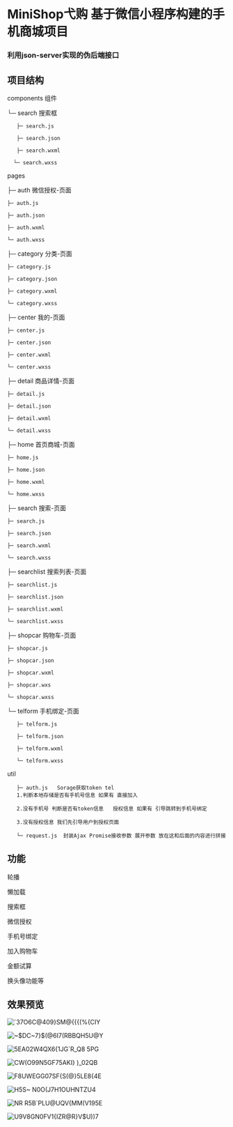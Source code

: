 # MiniShop弋购 基于微信小程序构建的手机商城项目

### 利用json-server实现的伪后端接口

## 项目结构

components   组件
 
└─ search    搜索框

       ├─ search.js
       
       ├─ search.json
       
       ├─ search.wxml
       
      └─ search.wxss
       
pages

├─ auth  微信授权-页面 

    ├─ auth.js

    ├─ auth.json

    ├─ auth.wxml

    └─ auth.wxss

├─ category   分类-页面

    ├─ category.js

    ├─ category.json

    ├─ category.wxml

    └─ category.wxss

├─ center  我的-页面 

    ├─ center.js

    ├─ center.json

    ├─ center.wxml

    └─ center.wxss

├─ detail 商品详情-页面

    ├─ detail.js

    ├─ detail.json

    ├─ detail.wxml

    └─ detail.wxss

├─ home 首页商城-页面

    ├─ home.js

    ├─ home.json

    ├─ home.wxml

    └─ home.wxss

├─ search 搜索-页面

    ├─ search.js

    ├─ search.json

    ├─ search.wxml

    └─ search.wxss

├─ searchlist  搜索列表-页面

    ├─ searchlist.js

    ├─ searchlist.json

    ├─ searchlist.wxml

    └─ searchlist.wxss

├─ shopcar 购物车-页面

    ├─ shopcar.js

    ├─ shopcar.json

    ├─ shopcar.wxml

    ├─ shopcar.wxs

    └─ shopcar.wxss

└─ telform 手机绑定-页面

       ├─ telform.js
       
       ├─ telform.json
       
       ├─ telform.wxml
       
       └─ telform.wxss
       
       
util

       ├─ auth.js   Sorage获取token tel 
       1.判断本地存储是否有手机号信息 如果有 直接加入 
       
       2.没有手机号 判断是否有token信息   授权信息 如果有 引导跳转到手机号绑定
       
       3.没有授权信息 我们先引导用户到授权页面
   
       └─ request.js  封装Ajax Promise接收参数 展开参数 放在这和后面的内容进行拼接
       
       
## 功能

轮播 

懒加载

搜索框

微信授权

手机号绑定

加入购物车

金额试算

换头像功能等

## 效果预览

![`37O6C@409}SM@{{{(%{CIY](https://user-images.githubusercontent.com/113281531/193313044-4d7b5b63-07f0-4674-9ce1-f284b6fcce26.png)

![~$DC~7}$(@6I7(RBBQH5U@Y](https://user-images.githubusercontent.com/113281531/193313051-6bb288ce-dc1f-4507-b685-07d5a72f7df9.png)

![5EA02W4QX6{1JG`R_Q8 5PG](https://user-images.githubusercontent.com/113281531/193313057-9f3bfd8a-f0ac-43cc-973e-dab2399c6ea6.png)

![CW(O99N5GF75AKI} )_02QB](https://user-images.githubusercontent.com/113281531/193313059-a76d5f1f-9d0c-4ce6-8fb4-1564250d6fd8.png)

![F8UWEGG07SF{S(@}5LE8{4E](https://user-images.githubusercontent.com/113281531/193313060-36feb78c-6394-4dfa-a66f-9e48e7f87cf6.png)

![H5S~ N0`O(J7H`1OUHNTZU4](https://user-images.githubusercontent.com/113281531/193313064-fcd78e4e-ca23-44ee-8835-6d6e00dc2b74.png)

![NR R5B`PLU@UQV{MM(V195E](https://user-images.githubusercontent.com/113281531/193313068-0ce58409-6a54-49be-bf71-c0363dbcd954.png)

![U9V8GN0FV1{IZR@R}V$U))7](https://user-images.githubusercontent.com/113281531/193313070-a2f1fd25-e231-4e8b-9373-5c82408af449.png)

